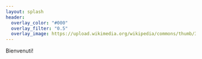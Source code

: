 ```yaml
---
layout: splash 
header:
  overlay_color: "#000"
  overlay_filter: "0.5"
  overlay_image: https://upload.wikimedia.org/wikipedia/commons/thumb/3/37/Colline_astigiane_a_Portacomaro.jpg/1920px-Colline_astigiane_a_Portacomaro.jpg 
---
```


Bienvenuti!


